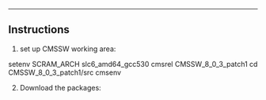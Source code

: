 ------------
Instructions
------------

1) set up CMSSW working area:

setenv SCRAM_ARCH slc6_amd64_gcc530
cmsrel CMSSW_8_0_3_patch1
cd CMSSW_8_0_3_patch1/src
cmsenv

2) Download the packages:
